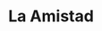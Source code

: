 ---
title: "La Amistad"
url: /ciudad-autonoma-de-buenos-aires/la-amistad-avenida-cabildo/
shop: frutería
---